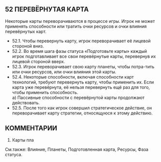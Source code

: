 52 ПЕРЕВЁРНУТАЯ КАРТА
---

Некоторые карты переворачиваются в процессе игры. Игрок не может применять способности или тратить очки ресурсов и очки влияния перевёрнутых карт.
* 52.1. Чтобы перевернуть карту, игрок переворачивает её лицевой стороной вниз.
* 52.2. Во время шага фазы статуса «Подготовьте карты» каждый игрок подготавливает все свои перевёрнутые карты, перевернув их лицевой стороной вверх.
* 52.3. Игрок переворачивает свою карту планеты, чтобы потра-тить или очки ресурсов, или очки влияния этой карты.
* 52.4. Некоторые способности, включая способности карт технологий, требуют перевернуть карту, чтобы применить их. Если карта уже перевёрнута, её нельзя перевернуть ещё раз для того, чтобы применить способность.  
  а) Пассивные способности с перевёрнутой карты продолжают действовать.
* 52.5. После того как игрок совершил стратегическое действие, он переворачивает карту стратегии, относящуюся к этому действию.

КОММЕНТАРИИ
---
1) Карты пла

См.также: Влияние, Планеты, Подготовленная карта, Ресурсы, Фаза статуса.
